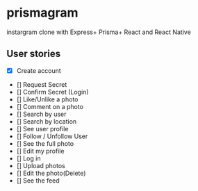 # prismagram

instargram clone with Express+ Prisma+ React and React Native

## User stories

- [x] Create account
- [] Request Secret
- [] Confirm Secret (Login)
- [] Like/Unlike a photo
- [] Comment on a photo
- [] Search by user
- [] Search by location
- [] See user profile
- [] Follow / Unfollow User
- [] See the full photo
- [] Edit my profile
- [] Log in
- [] Upload photos
- [] Edit the photo(Delete)
- [] See the feed

